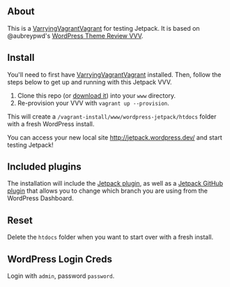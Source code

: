 ## About

This is a [VarryingVagrantVagrant](https://github.com/Varying-Vagrant-Vagrants/VVV) for testing Jetpack. It is based on @aubreypwd's [WordPress Theme Review VVV](https://github.com/aubreypwd/wordpress-themereview-vvv/).

## Install

You'll need to first have [VarryingVagrantVagrant](https://github.com/Varying-Vagrant-Vagrants/VVV) installed. Then, follow the steps below to get up and running with this Jetpack VVV.

1. Clone this repo (or [download it](https://github.com/RCowles/wordpress-jetpack-vvv/)) into your `www` directory.
2. Re-provision your VVV with `vagrant up --provision`.

This will create a `/vagrant-install/www/wordpress-jetpack/htdocs` folder with a fresh WordPress install.

You can access your new local site http://jetpack.wordpress.dev/ and start testing Jetpack!

## Included plugins

The installation will include the [Jetpack plugin](https://github.com/automattic/jetpack), as well as a [Jetpack GitHub plugin](https://github.com/enejb/jetpack-github) that allows you to change which branch you are using from the WordPress Dashboard.

## Reset

Delete the `htdocs` folder when you want to start over with a fresh install.

## WordPress Login Creds

Login with `admin`, password `password`.